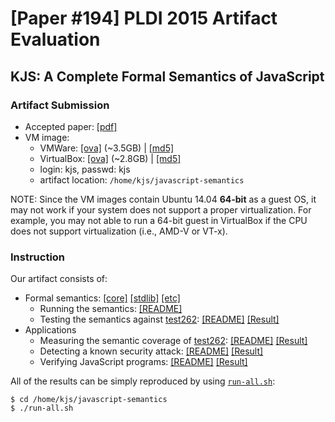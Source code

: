 # [Paper #194] PLDI 2015 Artifact Evaluation

## KJS: A Complete Formal Semantics of JavaScript

### Artifact Submission

 * Accepted paper: [[pdf]](http://fslweb.cs.illinois.edu/kjs/pldi15-paper194.pdf)
 * VM image: 
   * VMWare: [[ova]](http://fslweb.cs.illinois.edu/kjs/kjs.vmware.ova) (~3.5GB) |
             [[md5]](http://fslweb.cs.illinois.edu/kjs/kjs.vmware.ova.md5)
   * VirtualBox: [[ova]](http://fslweb.cs.illinois.edu/kjs/kjs.virtualbox.ova) (~2.8GB) |
                 [[md5]](http://fslweb.cs.illinois.edu/kjs/kjs.virtualbox.ova.md5)
   * login: kjs, passwd: kjs
   * artifact location: `/home/kjs/javascript-semantics`

NOTE: Since the VM images contain Ubuntu 14.04 **64-bit** as a guest OS, it may not work if your system does not support a proper virtualization. For example, you may not able to run a 64-bit guest in VirtualBox if the CPU does not support virtualization (i.e., AMD-V or VT-x).


### Instruction

Our artifact consists of:
 * Formal semantics: [[core]](js-main.k) [[stdlib]](stdlib) [[etc]](README.md#directory-structure)
   * Running the semantics: [[README]](README.md)
   * Testing the semantics against [test262](http://test262.ecmascript.org): [[README]](README.md#5-run-ecmascript-conformance-test-suitetest262) [[Result]](test262.out)
 * Applications
   * Measuring the semantic coverage of [test262](http://test262.ecmascript.org): [[README]](test262-coverage/README.md) [[Result]](test262-coverage/test262-coverage.out)
   * Detecting a known security attack: [[README]](security-attack/README.md) [[Result]](security-attack/security-attack.out)
   * Verifying JavaScript programs: [[README]](verification/README.md) [[Result]](verification/verification.out)

All of the results can be simply reproduced by using [`run-all.sh`](run-all.sh):
```
$ cd /home/kjs/javascript-semantics
$ ./run-all.sh
```
